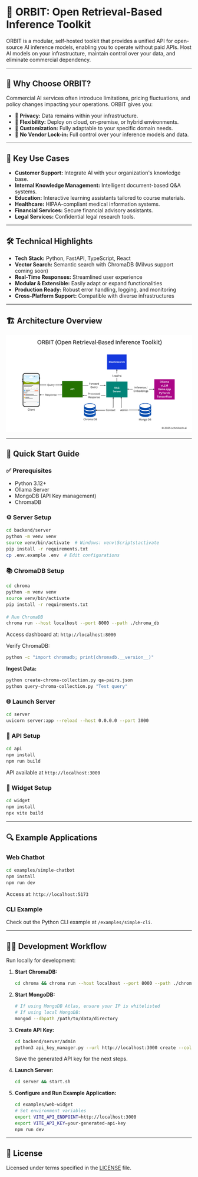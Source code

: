 # 🚀 ORBIT: Open Retrieval-Based Inference Toolkit

ORBIT is a modular, self-hosted toolkit that provides a unified API for open-source AI inference models, enabling you to operate without paid APIs. Host AI models on your infrastructure, maintain control over your data, and eliminate commercial dependency.

---

## 🌟 Why Choose ORBIT?

Commercial AI services often introduce limitations, pricing fluctuations, and policy changes impacting your operations. ORBIT gives you:

- 🔐 **Privacy:** Data remains within your infrastructure.
- 🔄 **Flexibility:** Deploy on cloud, on-premise, or hybrid environments.
- 🔧 **Customization:** Fully adaptable to your specific domain needs.
- 🚫 **No Vendor Lock-in:** Full control over your inference models and data.

---

## 🎯 Key Use Cases

- **Customer Support:** Integrate AI with your organization's knowledge base.
- **Internal Knowledge Management:** Intelligent document-based Q&A systems.
- **Education:** Interactive learning assistants tailored to course materials.
- **Healthcare:** HIPAA-compliant medical information systems.
- **Financial Services:** Secure financial advisory assistants.
- **Legal Services:** Confidential legal research tools.

---

## 🛠️ Technical Highlights

- **Tech Stack:** Python, FastAPI, TypeScript, React
- **Vector Search:** Semantic search with ChromaDB (Milvus support coming soon)
- **Real-Time Responses:** Streamlined user experience
- **Modular & Extensible:** Easily adapt or expand functionalities
- **Production Ready:** Robust error handling, logging, and monitoring
- **Cross-Platform Support:** Compatible with diverse infrastructures

---

## 🏗️ Architecture Overview

![Architecture Overview](architecture.png)

---

## 📌 Quick Start Guide

### ✅ Prerequisites

- Python 3.12+
- Ollama Server
- MongoDB (API Key management)
- ChromaDB

### ⚙️ Server Setup

```bash
cd backend/server
python -m venv venv
source venv/bin/activate  # Windows: venv\Scripts\activate
pip install -r requirements.txt
cp .env.example .env  # Edit configurations
```

### 📚 ChromaDB Setup

```bash
cd chroma
python -m venv venv
source venv/bin/activate
pip install -r requirements.txt

# Run ChromaDB
chroma run --host localhost --port 8000 --path ./chroma_db
```

Access dashboard at: `http://localhost:8000`

Verify ChromaDB:
```bash
python -c "import chromadb; print(chromadb.__version__)"
```

**Ingest Data:**

```bash
python create-chroma-collection.py qa-pairs.json
python query-chroma-collection.py "Test query"
```

### 🌐 Launch Server

```bash
cd server
uvicorn server:app --reload --host 0.0.0.0 --port 3000
```

### 📡 API Setup

```bash
cd api
npm install
npm run build
```

API available at `http://localhost:3000`

### 🎨 Widget Setup

```bash
cd widget
npm install
npx vite build
```

---

## 🔍 Example Applications

### Web Chatbot

```bash
cd examples/simple-chatbot
npm install
npm run dev
```

Access at: `http://localhost:5173`

### CLI Example

Check out the Python CLI example at `/examples/simple-cli`.

---

## 🧑‍💻 Development Workflow

Run locally for development:

1. **Start ChromaDB:**
    ```bash
    cd chroma && chroma run --host localhost --port 8000 --path ./chroma_db
    ```

2. **Start MongoDB:**
    ```bash
    # If using MongoDB Atlas, ensure your IP is whitelisted
    # If using local MongoDB:
    mongod --dbpath /path/to/data/directory
    ```

3. **Create API Key:**
    ```bash
    cd backend/server/admin
    python3 api_key_manager.py --url http://localhost:3000 create --collection default --name "Development" --notes "Development API Key"
    ```
    Save the generated API key for the next steps.

4. **Launch Server:**
    ```bash
    cd server && start.sh
    ```

5. **Configure and Run Example Application:**
    ```bash
    cd examples/web-widget
    # Set environment variables
    export VITE_API_ENDPOINT=http://localhost:3000
    export VITE_API_KEY=your-generated-api-key
    npm run dev
    ```

---

## 📃 License

Licensed under terms specified in the [LICENSE](LICENSE) file.
